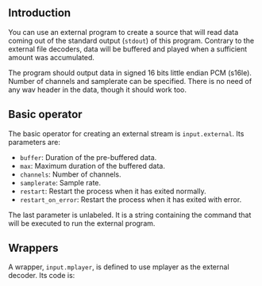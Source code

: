## Introduction

You can use an external program to create a source that will read data coming out
of the standard output (`stdout`) of this program. Contrary to the external file decoders,
data will be buffered and played when a sufficient amount was accumulated.

The program should output data in signed 16 bits little endian PCM (s16le). Number of
channels and samplerate can be specified. There is no need of any wav header in the data,
though it should work too.

## Basic operator

The basic operator for creating an external stream is `input.external`. Its parameters are:

- `buffer`: Duration of the pre-buffered data.
- `max`: Maximum duration of the buffered data.
- `channels`: Number of channels.
- `samplerate`: Sample rate.
- `restart`: Restart the process when it has exited normally.
- `restart_on_error`: Restart the process when it has exited with error.

The last parameter is unlabeled. It is a string containing the command that will be executed to
run the external program.

## Wrappers

A wrapper, `input.mplayer`, is defined to use mplayer as the external decoder.
Its code is:

```{.liquidsoap include="content/liq/input.mplayer.liq"}

```
